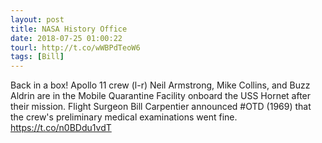 ```yaml
---
layout: post
title: NASA History Office
date: 2018-07-25 01:00:22
tourl: http://t.co/wWBPdTeoW6
tags: [Bill]
---
```

Back in a box! Apollo 11 crew (l-r) Neil Armstrong, Mike Collins, and Buzz Aldrin are in the Mobile Quarantine Facility onboard the USS Hornet after their mission. Flight Surgeon Bill Carpentier announced #OTD (1969) that the crew's preliminary medical examinations went fine. https://t.co/n0BDdu1vdT